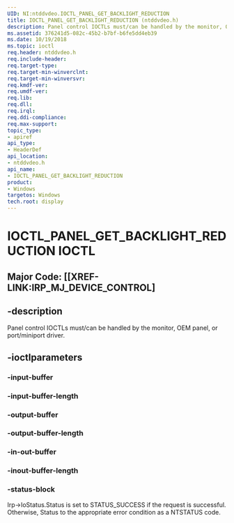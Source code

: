 ```yaml
---
UID: NI:ntddvdeo.IOCTL_PANEL_GET_BACKLIGHT_REDUCTION
title: IOCTL_PANEL_GET_BACKLIGHT_REDUCTION (ntddvdeo.h)
description: Panel control IOCTLs must/can be handled by the monitor, OEM panel, or port/miniport driver.
ms.assetid: 376241d5-082c-45b2-b7bf-b6fe5dd4eb39
ms.date: 10/19/2018
ms.topic: ioctl
req.header: ntddvdeo.h
req.include-header:
req.target-type:
req.target-min-winverclnt:
req.target-min-winversvr:
req.kmdf-ver:
req.umdf-ver:
req.lib:
req.dll:
req.irql:
req.ddi-compliance:
req.max-support:
topic_type:
- apiref
api_type:
- HeaderDef
api_location:
- ntddvdeo.h
api_name:
- IOCTL_PANEL_GET_BACKLIGHT_REDUCTION
product: 
- Windows
targetos: Windows
tech.root: display
---
```


# IOCTL_PANEL_GET_BACKLIGHT_REDUCTION IOCTL

## Major Code:  [[XREF-LINK:IRP_MJ_DEVICE_CONTROL]

## -description

Panel control IOCTLs must/can be handled by the monitor, OEM panel, or port/miniport driver.

## -ioctlparameters

### -input-buffer



### -input-buffer-length



### -output-buffer



### -output-buffer-length



### -in-out-buffer



### -inout-buffer-length



### -status-block

Irp->IoStatus.Status is set to STATUS_SUCCESS if the request is successful.
Otherwise, Status to the appropriate error condition as a NTSTATUS code.

